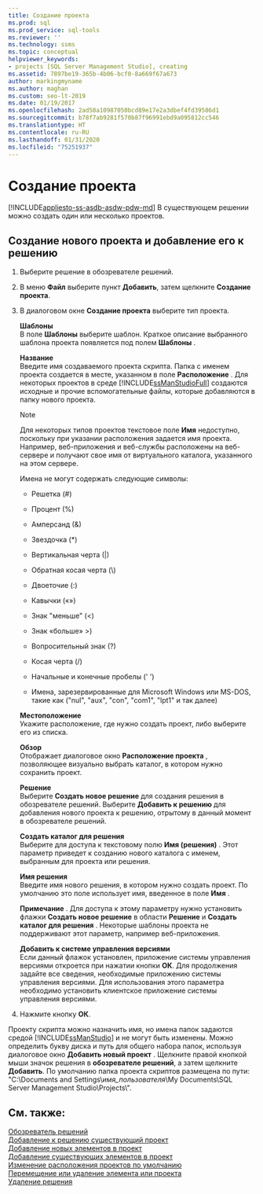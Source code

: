 ```yaml
---
title: Создание проекта
ms.prod: sql
ms.prod_service: sql-tools
ms.reviewer: ''
ms.technology: ssms
ms.topic: conceptual
helpviewer_keywords:
- projects [SQL Server Management Studio], creating
ms.assetid: 7897be19-365b-4b06-bcf0-8a669f67a673
author: markingmyname
ms.author: maghan
ms.custom: seo-lt-2019
ms.date: 01/19/2017
ms.openlocfilehash: 2ad58a10987050bcd89e17e2a3dbef4fd39586d1
ms.sourcegitcommit: b78f7ab9281f570b87f96991ebd9a095812cc546
ms.translationtype: HT
ms.contentlocale: ru-RU
ms.lasthandoff: 01/31/2020
ms.locfileid: "75251937"
---
```

# <a name="create-a-project"></a>Создание проекта

[!INCLUDE[appliesto-ss-asdb-asdw-pdw-md](../../includes/appliesto-ss-asdb-asdw-pdw-md.md)]
В существующем решении можно создать один или несколько проектов.  
  
## <a name="create-a-new-project-and-add-it-to-a-solution"></a>Создание нового проекта и добавление его к решению  
  
1.  Выберите решение в обозревателе решений.  
  
2.  В меню **Файл** выберите пункт **Добавить**, затем щелкните **Создание проекта**.  
  
3.  В диалоговом окне  **Создание проекта** выберите тип проекта.  
  
    **Шаблоны**  
    В поле **Шаблоны** выберите шаблон. Краткое описание выбранного шаблона проекта появляется под полем **Шаблоны** .  
  
    **Название**  
    Введите имя создаваемого проекта скрипта. Папка с именем проекта создается в месте, указанном в поле **Расположение** . Для некоторых проектов в среде [!INCLUDE[ssManStudioFull](../../includes/ssmanstudiofull-md.md)] создаются исходные и прочие вспомогательные файлы, которые добавляются в папку нового проекта.  
  
    > [!NOTE]  
    > Для некоторых типов проектов текстовое поле **Имя** недоступно, поскольку при указании расположения задается имя проекта. Например, веб-приложения и веб-службы расположены на веб-сервере и получают свое имя от виртуального каталога, указанного на этом сервере.  
  
    Имена не могут содержать следующие символы:  
  
    -   Решетка (#)  
  
    -   Процент (%)  
  
    -   Амперсанд (&)  
  
    -   Звездочка (*)  
  
    -   Вертикальная черта (|)  
  
    -   Обратная косая черта (\\)  
  
    -   Двоеточие (:)  
  
    -   Кавычки («»)  
  
    -   Знак "меньше" (\<)  
  
    -   Знак «больше» >)  
  
    -   Вопросительный знак (?)  
  
    -   Косая черта (/)  
  
    -   Начальные и конечные пробелы (' ')  
  
    -   Имена, зарезервированные для Microsoft Windows или MS-DOS, такие как ("nul", "aux", "con", "com1", "lpt1" и так далее)  
  
    **Местоположение**  
    Укажите расположение, где нужно создать проект, либо выберите его из списка.  
  
    **Обзор**  
    Отображает диалоговое окно **Расположение проекта** , позволяющее визуально выбрать каталог, в котором нужно сохранить проект.  
  
    **Решение**  
    Выберите **Создать новое решение** для создания решения в обозревателе решений. Выберите **Добавить к решению** для добавления нового проекта к решению, отрытому в данный момент в обозревателе решений.  
  
    **Создать каталог для решения**  
    Выберите для доступа к текстовому полю **Имя (решения)** . Этот параметр приведет к созданию нового каталога с именем, выбранным для проекта или решения.  
  
    **Имя решения**  
    Введите имя нового решения, в котором нужно создать проект. По умолчанию это поле использует имя, введенное в поле **Имя** .  
  
    **Примечание** . Для доступа к этому параметру нужно установить флажки **Создать новое решение** в области **Решение** и **Создать каталог для решения** . Некоторые шаблоны проекта не поддерживают этот параметр, например веб-приложения.  
  
    **Добавить к системе управления версиями**  
    Если данный флажок установлен, приложение системы управления версиями откроется при нажатии кнопки **ОК**. Для продолжения задайте все сведения, необходимые приложению системы управления версиями. Для использования этого параметра необходимо установить клиентское приложение системы управления версиями.  
  
4.  Нажмите кнопку **ОК**.  
  
Проекту скрипта можно назначить имя, но имена папок задаются средой [!INCLUDE[ssManStudio](../../includes/ssmanstudio-md.md)] и не могут быть изменены. Можно определить букву диска и путь для общего набора папок, используя диалоговое окно **Добавить новый проект** . Щелкните правой кнопкой мыши значок решения в **обозревателе решений**, а затем щелкните **Добавить**. По умолчанию папка проекта скриптов размещена по пути: "C:\Documents and Settings\\*имя_пользователя*\My Documents\SQL Server Management Studio\Projects\\\".  
  
## <a name="see-also"></a>См. также:

[Обозреватель решений](../../ssms/solution/solution-explorer.md)  
[Добавление к решению существующий проект](../../ssms/solution/add-an-existing-project-to-a-solution.md)  
[Добавление новых элементов в проект](../../ssms/solution/add-new-items-to-a-project.md)  
[Добавление существующих элементов в проект](../../ssms/solution/add-existing-items-to-a-project.md)  
[Изменение расположения проектов по умолчанию](../../ssms/solution/change-the-default-location-for-projects.md)  
[Перемещение или удаление элемента или проекта](../../ssms/solution/remove-or-delete-an-item-or-project.md)  
[Удаление решения](../../ssms/solution/delete-a-solution.md)  